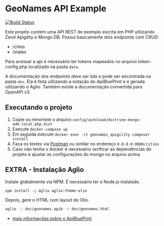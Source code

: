 GeoNames API Example
=================================================
[![Build Status](https://semaphoreci.com/api/v1/mariojrrc/geonames-api/branches/master/badge.svg)](https://semaphoreci.com/mariojrrc/geonames-api)

Este projeto contém uma API REST de exemplo escrita em PHP utilizando Zend Apigility e Mongo DB.
Possui basicamente dois endpoints com CRUD:

- /cities
- /states

Para acessar a api é necessário ter tokens mapeados
no arquivo token-config.php localizado na pasta `data`.

A documentação dos endpoints deve ser lida e pode ser encontrada na pasta `doc`. Ela é feita utilizando
a notação do ApiBluePrint e é gerada utilizando o Aglio. Também existe a documentação convertida para OpenAPI v3.

## Executando o projeto

1. Copie ou renomeie o arquivo `config/autoload/doctrine-mongo-odm.local.php.dist`
2. Execute `docker-compose up`
3. Em seguida execute `docker exec -it geonames_apigility composer install`
4. Faça os testes via [Postman](https://www.getpostman.com/) ou similar no endereço `0.0.0.0:8080/cities`
5. Caso não tenha o docker é necessário verificar as dependências do projeto e ajustar as configurações do mongo no arquivo acima

## EXTRA - Instalação Aglio
Instale globalmente via NPM. É necessário ter o Node.js instalado.

```bash
npm install -g aglio aglio-theme-olio
```

Depois, gere o HTML com layout do Olio.

```bash
aglio -i doc/geonames.apib -o doc/geonames.html
```

* [mais informações sobre o ApiBluePrint](https://apiblueprint.org/)